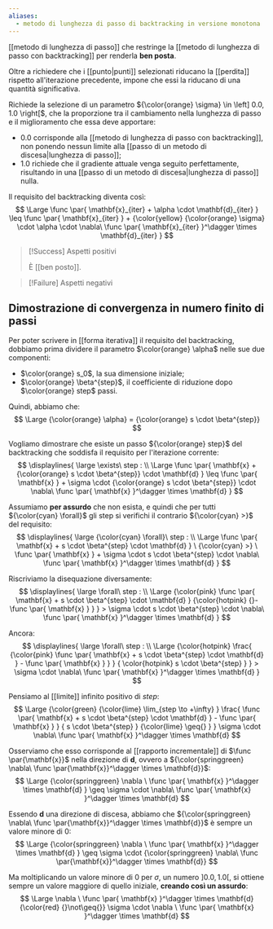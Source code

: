 ```yaml
---
aliases:
  - metodo di lunghezza di passo di backtracking in versione monotona
---
```



[[metodo di lunghezza di passo]] che restringe la [[metodo di lunghezza di passo con backtracking]] per renderla **ben posta**.

Oltre a richiedere che i [[punto|punti]] selezionati riducano la [[perdita]] rispetto all'iterazione precedente, impone che essi la riducano di una quantità significativa.

Richiede la selezione di un parametro ${\color{orange} \sigma} \in \left] 0.0, 1.0 \right[$, che la proporzione tra il cambiamento nella lunghezza di passo e il miglioramento che essa deve apportare:
- $0.0$ corrisponde alla [[metodo di lunghezza di passo con backtracking]], non ponendo nessun limite alla [[passo di un metodo di discesa|lunghezza di passo]];
- $1.0$ richiede che il gradiente attuale venga seguito perfettamente, risultando in una [[passo di un metodo di discesa|lunghezza di passo]] nulla.

Il requisito del backtracking diventa così:
$$
\Large
\func \par{
	\mathbf{x}_{iter}
	+
	\alpha
	\cdot 
	\mathbf{d}_{iter}
}
\leq
\func \par{
	\mathbf{x}_{iter}
}
+
{\color{yellow}
	{\color{orange} \sigma}
	\cdot
	\alpha
	\cdot
	\nabla\ 
	\func \par{
		\mathbf{x}_{iter}
	}^\dagger
	\times
	\mathbf{d}_{iter}
}
$$


> [!Success] Aspetti positivi
> 
> È [[ben posto]].

> [!Failure] Aspetti negativi

## Dimostrazione di convergenza in numero finito di passi

Per poter scrivere in [[forma iterativa]] il requisito del backtracking, dobbiamo prima dividere il parametro $\color{orange} \alpha$ nelle sue due componenti:
- $\color{orange} s_0$, la sua dimensione iniziale;
- $\color{orange} \beta^{step}$, il coefficiente di riduzione dopo $\color{orange} step$ passi.

Quindi, abbiamo che:
$$
\Large
{\color{orange} \alpha} = {\color{orange} s \cdot \beta^{step}}
$$

Vogliamo dimostrare che esiste un passo ${\color{orange} step}$ del backtracking che soddisfa il requisito per l'iterazione corrente:
$$
\displaylines{
	\large
	\exists\ step :
	\\
	\Large
	\func \par{
		\mathbf{x}
		+
		{\color{orange} s \cdot \beta^{step}}
		\cdot 
		\mathbf{d}
	}
	\leq
	\func \par{
		\mathbf{x}
	}
	+
	\sigma
	\cdot
	{\color{orange} s \cdot \beta^{step}}
	\cdot
	\nabla\ 
	\func \par{
		\mathbf{x}
	}^\dagger
	\times
	\mathbf{d}
}
$$

Assumiamo **per assurdo** che non esista, e quindi che per tutti ${\color{cyan} \forall}$ gli step si verifichi il contrario ${\color{cyan} >}$ del requisito:
$$
\displaylines{
	\large
	{\color{cyan} \forall}\ step :
	\\
	\Large
	\func \par{
		\mathbf{x}
		+
		s 
		\cdot 
		\beta^{step}
		\cdot 
		\mathbf{d}
	}
	\ 
	{\color{cyan} >}
	\ 
	\func \par{
		\mathbf{x}
	}
	+
	\sigma
	\cdot
	s 
	\cdot 
	\beta^{step}
	\cdot
	\nabla\ 
	\func \par{
		\mathbf{x}
	}^\dagger
	\times
	\mathbf{d}
}
$$

Riscriviamo la disequazione diversamente:
$$
\displaylines{
	\large
	\forall\ step :
	\\
	\Large
	{\color{pink}
		\func \par{
			\mathbf{x}
			+
			s \cdot \beta^{step}
			\cdot 
			\mathbf{d}
		}
		{\color{hotpink}
			{}-
			\func \par{
				\mathbf{x}
			}
		}
	}
	>
	\sigma
	\cdot
	s \cdot \beta^{step}
	\cdot
	\nabla\ 
	\func \par{
		\mathbf{x}
	}^\dagger
	\times
	\mathbf{d}
}
$$

Ancora:
$$
\displaylines{
	\large
	\forall\ step :
	\\
	\Large
	{\color{hotpink} \frac{
		{\color{pink}
			\func \par{
				\mathbf{x}
				+
				s 
				\cdot 
				\beta^{step}
				\cdot 
				\mathbf{d}
			}
			-
			\func \par{
				\mathbf{x}
			}
		}
	}
	{
		\color{hotpink}
		s 
		\cdot 
		\beta^{step}
	}
	}
	>
	\sigma
	\cdot
	\nabla\ 
	\func \par{
		\mathbf{x}
	}^\dagger
	\times
	\mathbf{d}
}
$$

Pensiamo al [[limite]] infinito positivo di $step$:
$$
\Large
{\color{green} 
	{\color{lime}
		\lim_{step \to +\infty}
	}
	\frac{
		\func \par{
			\mathbf{x}
			+
			s 
			\cdot 
			\beta^{step}
			\cdot 
			\mathbf{d}
		}
		-
		\func \par{
			\mathbf{x}
		}
	}
	{
		s 
		\cdot 
		\beta^{step}
	}
	{\color{lime}
		\geq{}
	}
}
\sigma
\cdot
\nabla\ 
\func \par{
	\mathbf{x}
}^\dagger
\times
\mathbf{d}
$$

Osserviamo che esso corrisponde al [[rapporto incrementale]] di $\func \par{\mathbf{x}}$ nella direzione di $\mathbf{d}$, ovvero a ${\color{springgreen} \nabla\ \func \par{\mathbf{x}}^\dagger \times	\mathbf{d}}$:
$$
\Large
{\color{springgreen}
	\nabla
	\ 
	\func \par{
		\mathbf{x}
	}^\dagger
	\times
	\mathbf{d}
}
\geq
\sigma
\cdot
\nabla\ 
\func \par{
	\mathbf{x}
}^\dagger
\times
\mathbf{d}
$$

Essendo $\mathbf{d}$ una direzione di discesa, abbiamo che ${\color{springgreen} \nabla\ \func \par{\mathbf{x}}^\dagger \times	\mathbf{d}}$ è sempre un valore minore di $0$:
$$
\Large
{\color{springgreen}
	\nabla
	\ 
	\func \par{
		\mathbf{x}
	}^\dagger
	\times
	\mathbf{d}
}
\geq
\sigma
\cdot
{\color{springgreen} \nabla\ \func \par{\mathbf{x}}^\dagger \times	\mathbf{d}}
$$

Ma moltiplicando un valore minore di $0$ per $\sigma$, un numero $\left] 0.0, 1.0 \right[$, si ottiene sempre un valore maggiore di quello iniziale, **creando così un assurdo**:
$$
\Large
\nabla
\ 
\func \par{
	\mathbf{x}
}^\dagger
\times
\mathbf{d}
{\color{red} {}\not\geq{}}
\sigma
\cdot
\nabla
\ 
\func \par{
	\mathbf{x}
}^\dagger
\times
\mathbf{d}
$$
